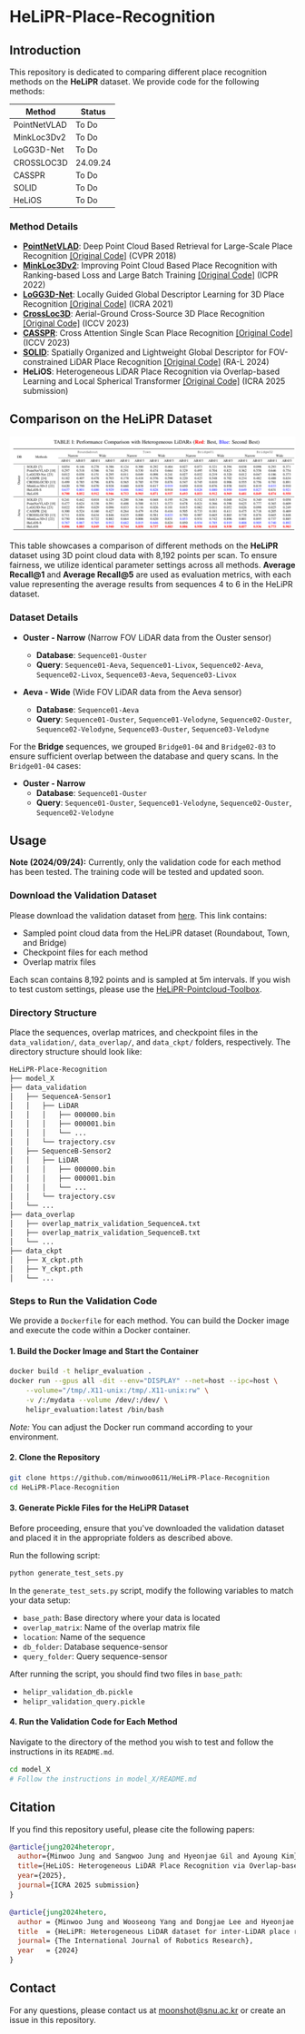 # HeLiPR-Place-Recognition

## Introduction

This repository is dedicated to comparing different place recognition methods on the **HeLiPR** dataset. We provide code for the following methods:

| Method         | Status     |
|----------------|------------|
| PointNetVLAD   | To Do      |
| MinkLoc3Dv2    | To Do      |
| LoGG3D-Net     | To Do      |
| CROSSLOC3D     | 24.09.24   |
| CASSPR         | To Do      |
| SOLID          | To Do      |
| HeLiOS         | To Do      |

### Method Details

- **[PointNetVLAD](https://arxiv.org/abs/1804.03492)**: Deep Point Cloud Based Retrieval for Large-Scale Place Recognition [[Original Code]](https://github.com/cattaneod/PointNetVlad-Pytorch) (CVPR 2018)
- **[MinkLoc3Dv2](https://arxiv.org/pdf/2203.00972v1)**: Improving Point Cloud Based Place Recognition with Ranking-based Loss and Large Batch Training [[Original Code]](https://github.com/jac99/MinkLoc3Dv2) (ICPR 2022)
- **[LoGG3D-Net](https://arxiv.org/abs/2109.08336)**: Locally Guided Global Descriptor Learning for 3D Place Recognition [[Original Code]](https://github.com/csiro-robotics/LoGG3D-Net) (ICRA 2021)
- **[CrossLoc3D](https://arxiv.org/abs/2303.17778)**: Aerial-Ground Cross-Source 3D Place Recognition [[Original Code]](https://github.com/rayguan97/crossloc3d) (ICCV 2023)
- **[CASSPR](https://arxiv.org/abs/2211.12542)**: Cross Attention Single Scan Place Recognition [[Original Code]](https://github.com/Yan-Xia/CASSPR) (ICCV 2023)
- **[SOLID](https://arxiv.org/abs/2408.07330)**: Spatially Organized and Lightweight Global Descriptor for FOV-constrained LiDAR Place Recognition [[Original Code]](https://github.com/sparolab/solid) (RA-L 2024)
- **HeLiOS**: Heterogeneous LiDAR Place Recognition via Overlap-based Learning and Local Spherical Transformer [[Original Code]](https://github.com/minwoo0611/HeLiOS) (ICRA 2025 submission)

## Comparison on the HeLiPR Dataset

![Comparison Table](assets/Table.png)

This table showcases a comparison of different methods on the **HeLiPR** dataset using 3D point cloud data with 8,192 points per scan. To ensure fairness, we utilize identical parameter settings across all methods. **Average Recall@1** and **Average Recall@5** are used as evaluation metrics, with each value representing the average results from sequences 4 to 6 in the HeLiPR dataset.

### Dataset Details

- **Ouster - Narrow** (Narrow FOV LiDAR data from the Ouster sensor)
  - **Database**: `Sequence01-Ouster`
  - **Query**: `Sequence01-Aeva`, `Sequence01-Livox`, `Sequence02-Aeva`, `Sequence02-Livox`, `Sequence03-Aeva`, `Sequence03-Livox`

- **Aeva - Wide** (Wide FOV LiDAR data from the Aeva sensor)
  - **Database**: `Sequence01-Aeva`
  - **Query**: `Sequence01-Ouster`, `Sequence01-Velodyne`, `Sequence02-Ouster`, `Sequence02-Velodyne`, `Sequence03-Ouster`, `Sequence03-Velodyne`

For the **Bridge** sequences, we grouped `Bridge01-04` and `Bridge02-03` to ensure sufficient overlap between the database and query scans. In the `Bridge01-04` cases:

- **Ouster - Narrow**
  - **Database**: `Sequence01-Ouster`
  - **Query**: `Sequence01-Ouster`, `Sequence01-Velodyne`, `Sequence02-Ouster`, `Sequence02-Velodyne`

## Usage

**Note (2024/09/24):** Currently, only the validation code for each method has been tested. The training code will be tested and updated soon.

### Download the Validation Dataset

Please download the validation dataset from [here](https://drive.google.com/drive/folders/10wXhjOnKlhkxm3a1Td34YdtNJCRFxIoZ?usp=drive_link). This link contains:

- Sampled point cloud data from the HeLiPR dataset (Roundabout, Town, and Bridge)
- Checkpoint files for each method
- Overlap matrix files

Each scan contains 8,192 points and is sampled at 5m intervals. If you wish to test custom settings, please use the [HeLiPR-Pointcloud-Toolbox](https://github.com/minwoo0611/HeLiPR-Pointcloud-Toolbox).

### Directory Structure

Place the sequences, overlap matrices, and checkpoint files in the `data_validation/`, `data_overlap/`, and `data_ckpt/` folders, respectively. The directory structure should look like:

```
HeLiPR-Place-Recognition
├── model_X
├── data_validation
│   ├── SequenceA-Sensor1
│   │   ├── LiDAR
│   │   │   ├── 000000.bin
│   │   │   ├── 000001.bin
│   │   │   └── ...
│   │   └── trajectory.csv
│   ├── SequenceB-Sensor2
│   │   ├── LiDAR
│   │   │   ├── 000000.bin
│   │   │   ├── 000001.bin
│   │   │   └── ...
│   │   └── trajectory.csv
│   └── ...
├── data_overlap
│   ├── overlap_matrix_validation_SequenceA.txt
│   ├── overlap_matrix_validation_SequenceB.txt
│   └── ...
├── data_ckpt
│   ├── X_ckpt.pth
│   ├── Y_ckpt.pth
│   └── ...
```

### Steps to Run the Validation Code

We provide a `Dockerfile` for each method. You can build the Docker image and execute the code within a Docker container.

#### 1. Build the Docker Image and Start the Container

```bash
docker build -t helipr_evaluation .
docker run --gpus all -dit --env="DISPLAY" --net=host --ipc=host \
    --volume="/tmp/.X11-unix:/tmp/.X11-unix:rw" \
    -v /:/mydata --volume /dev/:/dev/ \
    helipr_evaluation:latest /bin/bash
```

*Note:* You can adjust the Docker run command according to your environment.

#### 2. Clone the Repository

```bash
git clone https://github.com/minwoo0611/HeLiPR-Place-Recognition
cd HeLiPR-Place-Recognition
```

#### 3. Generate Pickle Files for the HeLiPR Dataset

Before proceeding, ensure that you've downloaded the validation dataset and placed it in the appropriate folders as described above.

Run the following script:

```bash
python generate_test_sets.py
```

In the `generate_test_sets.py` script, modify the following variables to match your data setup:

- `base_path`: Base directory where your data is located
- `overlap_matrix`: Name of the overlap matrix file
- `location`: Name of the sequence
- `db_folder`: Database sequence-sensor
- `query_folder`: Query sequence-sensor

After running the script, you should find two files in `base_path`:

- `helipr_validation_db.pickle`
- `helipr_validation_query.pickle`

#### 4. Run the Validation Code for Each Method

Navigate to the directory of the method you wish to test and follow the instructions in its `README.md`.

```bash
cd model_X
# Follow the instructions in model_X/README.md
```

## Citation

If you find this repository useful, please cite the following papers:

```bibtex
@article{jung2024heteropr,
  author={Minwoo Jung and Sangwoo Jung and Hyeonjae Gil and Ayoung Kim},
  title={HeLiOS: Heterogeneous LiDAR Place Recognition via Overlap-based Learning and Local Spherical Transformer},
  year={2025},
  journal={ICRA 2025 submission}
}
```

```bibtex
@article{jung2024hetero,
  author = {Minwoo Jung and Wooseong Yang and Dongjae Lee and Hyeonjae Gil and Giseop Kim and Ayoung Kim},
  title  = {HeLiPR: Heterogeneous LiDAR dataset for inter-LiDAR place recognition under spatiotemporal variations},
  journal= {The International Journal of Robotics Research},
  year   = {2024}
}
```

## Contact

For any questions, please contact us at [moonshot@snu.ac.kr](mailto:moonshot@snu.ac.kr) or create an issue in this repository.
